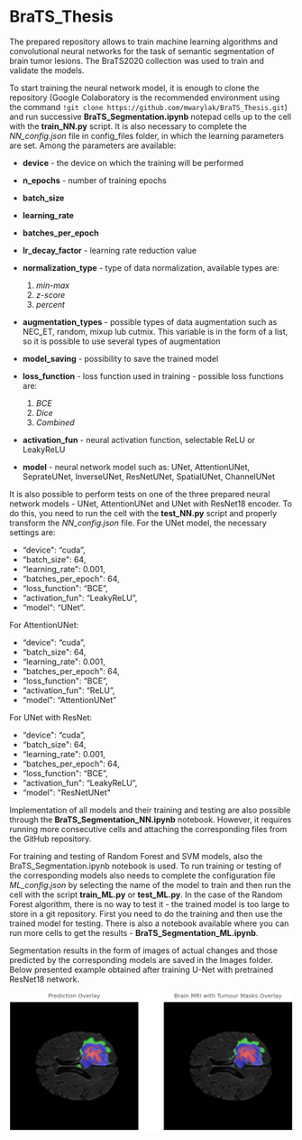 # **BraTS_Thesis**

The prepared repository allows to train machine learning algorithms and convolutional neural networks for the task of semantic segmentation of brain tumor lesions. The BraTS2020 collection was used to train and validate the models. 

To start training the neural network model, it is enough to clone the repository (Google Colaboratory is the recommended environment using the command `!git clone https://github.com/mwarylak/BraTS_Thesis.git`) and run successive **BraTS_Segmentation.ipynb** notepad cells up to the cell with the **train_NN.py** script. It is also necessary to complete the *NN_config.json* file in config_files folder, in which the learning parameters are set. Among the parameters are available:
- **device** - the device on which the training will be performed
- **n_epochs** - number of training epochs 
- **batch_size** 
- **learning_rate** 
- **batches_per_epoch**
- **lr_decay_factor** - learning rate reduction value 
- **normalization_type** - type of data normalization, available types are:

  1.  *min-max*
  2.  *z-score*
  3.  *percent*

- **augmentation_types** - possible types of data augmentation such as NEC_ET, random, mixup lub cutmix. This variable is in the form of a list, so it is possible to use several types of augmentation
- **model_saving** - possibility to save the trained model
- **loss_function** - loss function used in training - possible loss functions are:

  1.  *BCE*
  2.  *Dice*
  3.  *Combined*

- **activation_fun** - neural activation function, selectable ReLU or LeakyReLU
- **model** - neural network model such as: UNet, AttentionUNet, SeprateUNet, InverseUNet, ResNetUNet, SpatialUNet, ChannelUNet

It is also possible to perform tests on one of the three prepared neural network models - UNet, AttentionUNet and UNet with ResNet18 encoder. To do this, you need to run the cell with the **test_NN.py** script and properly transform the *NN_config.json* file. 
For the UNet model, the necessary settings are:
  - “device": “cuda”,
  - “batch_size": 64,
  - “learning_rate": 0.001,
  - “batches_per_epoch": 64,
  - “loss_function": “BCE”,
  - “activation_fun": “LeakyReLU”,
  - “model": “UNet”.

For AttentionUNet:
  - “device": “cuda”,
  - “batch_size": 64,
  - “learning_rate": 0.001,
  - “batches_per_epoch": 64,
  - “loss_function": “BCE”,
  - “activation_fun": “ReLU”,
  - “model": “AttentionUNet”

For UNet with ResNet:
  -  “device": “cuda”,
  -  “batch_size": 64,
  -  “learning_rate": 0.001,
  -  “batches_per_epoch": 64,
  -  “loss_function": “BCE”,
  -  “activation_fun": “LeakyReLU”,
  -  “model": "ResNetUNet"

Implementation of all models and their training and testing are also possible through the **BraTS_Segmentation_NN.ipynb** notebook. However, it requires running more consecutive cells and attaching the corresponding files from the GitHub repository.

For training and testing of Random Forest and SVM models, also the BraTS_Segmentation.ipynb notebook is used. To run training or testing of the corresponding models also needs to complete the configuration file *ML_config.json* by selecting the name of the model to train and then run the cell with the script **train_ML.py** or **test_ML.py**.
In the case of the Random Forest algorithm, there is no way to test it - the trained model is too large to store in a git repository. First you need to do the training and then use the trained model for testing. 
There is also a notebook available where you can run more cells to get the results - **BraTS_Segmentation_ML.ipynb**.

Segmentation results in the form of images of actual changes and those predicted by the corresponding models are saved in the Images folder. Below presented example obtained after training U-Net with pretrained ResNet18 network. 

![](/Images/comparision.png)
